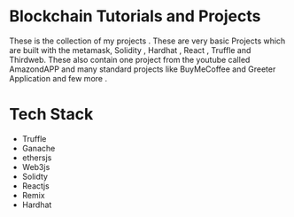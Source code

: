 # Blockchain Tutorials and Projects 
These is the collection of my projects . These are very basic Projects which are built with the metamask, Solidity , Hardhat , React , Truffle and Thirdweb.
These also contain one project from the youtube called AmazondAPP and many standard projects like BuyMeCoffee and Greeter Application and few more . 

# Tech Stack
- Truffle
- Ganache
- ethersjs
- Web3js
- Solidty
- Reactjs
- Remix
- Hardhat
